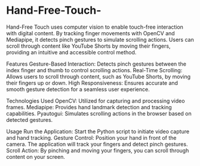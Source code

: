 # Hand-Free-Touch-
Hand-Free Touch uses computer vision to enable touch-free interaction with digital content. By tracking finger movements with OpenCV and Mediapipe, it detects pinch gestures to simulate scrolling actions. Users can scroll through content like YouTube Shorts by moving their fingers, providing an intuitive and accessible control method.

Features
Gesture-Based Interaction: Detects pinch gestures between the index finger and thumb to control scrolling actions.
Real-Time Scrolling: Allows users to scroll through content, such as YouTube Shorts, by moving their fingers up or down.
High Responsiveness: Ensures accurate and smooth gesture detection for a seamless user experience.

Technologies Used
OpenCV: Utilized for capturing and processing video frames.
Mediapipe: Provides hand landmark detection and tracking capabilities.
Pyautogui: Simulates scrolling actions in the browser based on detected gestures.

Usage
Run the Application: Start the Python script to initiate video capture and hand tracking.
Gesture Control: Position your hand in front of the camera. The application will track your fingers and detect pinch gestures.
Scroll Action: By pinching and moving your fingers, you can scroll through content on your screen.
